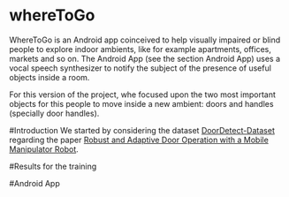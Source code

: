 # whereToGo

WhereToGo is an Android app coinceived to help visually impaired or blind people to explore indoor ambients, like for example apartments, offices, markets and so on. The Android App (see the section Android App) uses a vocal speech synthesizer to notify the subject of the presence of useful objects inside a room. 

For this version of the project, whe focused upon the two most important objects for this people to move inside a new ambient: doors and handles (specially door handles).

#Introduction
We started by considering the dataset [DoorDetect-Dataset](https://github.com/MiguelARD/DoorDetect-Dataset) regarding the paper [Robust and Adaptive Door Operation with a Mobile Manipulator Robot](https://arxiv.org/abs/1902.09051).

#Results for the training


#Android App
